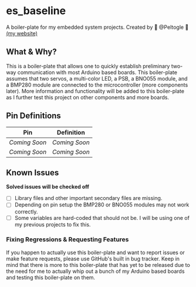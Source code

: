 # es_baseline
A boiler-plate for my embedded system projects. Created by 🐏 @Peltogle 🐏 [(my website)](http://peltogle.com)

## What & Why?
This is a boiler-plate that allows one to quickly establish preliminary two-way communication with most Arduino based boards. This boiler-plate assumes that two servos, a multi-color LED, a PSB, a BNO055 module, and a BMP280 module are connected to the microcontroller (more components later). More information and functionality will be added to this boiler-plate as I further test this project on other components and more boards.

## Pin Definitions
Pin | Definition
------------ | -------------
*Coming Soon* | *Coming Soon*
*Coming Soon* | *Coming Soon*

## Known Issues
**Solved issues will be checked off**
- [ ] Library files and other important secondary files are missing.
- [ ] Depending on pin setup the BMP280 or BNO055 modules may not work correctly.
- [ ] Some variables are hard-coded that should not be. I will be using one of my previous projects to fix this.

### Fixing Regressions & Requesting Features
If you happen to actually use this boiler-plate and want to report issues or make feature requests, please use GitHub's built in bug tracker. Keep in mind that there is more to this boiler-plate that has yet to be released due to the need for me to actually whip out a bunch of my Arduino based boards and testing this boiler-plate on them.
